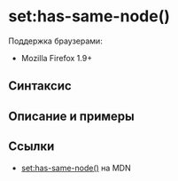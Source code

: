 # set​:has-same-node()

Поддержка браузерами:

- Mozilla Firefox 1.9+

## Синтаксис

## Описание и примеры

## Ссылки

- [set​:has-same-node()](https://developer.mozilla.org/en-US/docs/Web/EXSLT/set/has-same-node) на MDN
